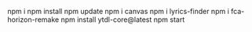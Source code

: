 npm i 
npm install
npm update 
npm i canvas 
npm i lyrics-finder 
npm i fca-horizon-remake 
npm install ytdl-core@latest 
npm start 
